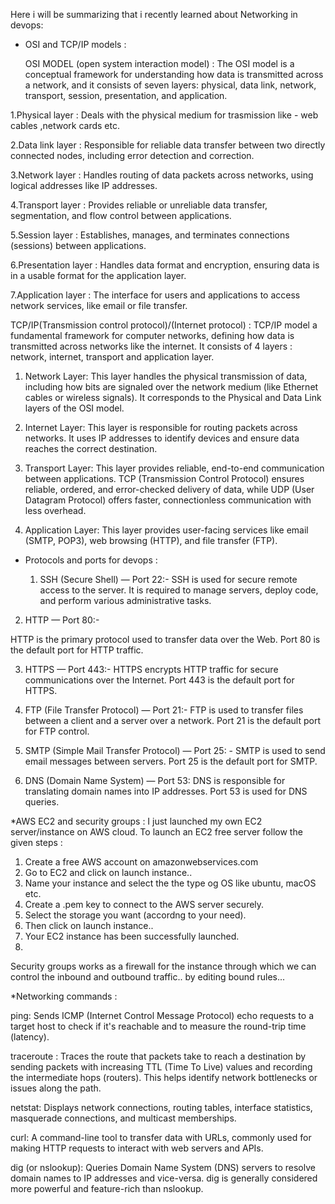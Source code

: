 Here i will be summarizing that i recently learned about Networking in devops:

* OSI and TCP/IP models : 

  OSI MODEL (open system interaction model) : The OSI model is a conceptual framework for understanding how data is
transmitted across a network, and it consists of seven layers: physical, data
link, network, transport, session, presentation, and application. 
                                                

1.Physical layer : Deals with the physical medium for trasmission like - web cables ,network cards etc.

2.Data link layer : Responsible for reliable data transfer between two directly connected nodes, including error detection and correction. 

3.Network layer : Handles routing of data packets across networks, using logical addresses like IP addresses. 

4.Transport layer : Provides reliable or unreliable data transfer, segmentation, and flow control between applications. 

5.Session layer : Establishes, manages, and terminates connections (sessions) between applications. 
                                               
6.Presentation layer : Handles data format and encryption, ensuring data is in a usable format for the application layer. 
                                                
7.Application layer : The interface for users and applications to access network services, like email or file transfer. 


TCP/IP(Transmission control protocol)/(Internet protocol) : TCP/IP model a fundamental framework for computer networks, defining how data is transmitted across networks like the internet.
                                                            It consists of 4 layers : network, internet, transport and application layer.

1. Network Layer: This layer handles the physical transmission of data, including how bits are signaled over the network medium (like Ethernet cables or wireless signals).
                  It corresponds to the Physical and Data Link layers of the OSI model. 

2. Internet Layer: This layer is responsible for routing packets across networks. It uses IP addresses to identify devices and ensure data reaches the correct destination. 

3. Transport Layer: This layer provides reliable, end-to-end communication between applications. TCP (Transmission Control Protocol) ensures reliable, ordered, and error-checked delivery of data,
                    while UDP (User Datagram Protocol) offers faster, connectionless communication with less overhead. 

4. Application Layer: This layer provides user-facing services like email (SMTP, POP3), web browsing (HTTP), and file transfer (FTP).


* Protocols and ports for devops :

  1. SSH (Secure Shell) — Port 22:-
SSH is used for secure remote access to the server. It is required to manage servers, deploy code, and perform various administrative tasks.

2. HTTP — Port 80:-

HTTP is the primary protocol used to transfer data over the Web. Port 80 is the default port for HTTP traffic.

3. HTTPS — Port 443:-
HTTPS encrypts HTTP traffic for secure communications over the Internet. Port 443 is the default port for HTTPS.

4. FTP (File Transfer Protocol) — Port 21:-
FTP is used to transfer files between a client and a server over a network. Port 21 is the default port for FTP control.

5. SMTP (Simple Mail Transfer Protocol) — Port 25: -
SMTP is used to send email messages between servers. Port 25 is the default port for SMTP.

6. DNS (Domain Name System) — Port 53:
DNS is responsible for translating domain names into IP addresses. Port 53 is used for DNS queries.

*AWS EC2 and security groups :
 I just launched my own EC2 server/instance on AWS cloud.
 To launch an EC2 free server follow the given steps :
   1. Create a free AWS account on amazonwebservices.com
   2. Go to EC2 and click on launch instance..
   3. Name your instance and select the the type og OS like ubuntu, macOS etc.
   4. Create a .pem key to connect to the AWS server securely.
   5. Select the storage you want (accordng to your need).
   6. Then click on launch instance..
   7. Your EC2 instance has been successfully launched.
   8. 
Security groups works as a firewall for the instance through which we can control the inbound and outbound traffic..
by editing bound rules...

*Networking commands :

ping: Sends ICMP (Internet Control Message Protocol) echo requests to a target host to check if it's reachable and to measure the round-trip time (latency). 

traceroute :  Traces the route that packets take to reach a destination by sending packets with increasing TTL (Time To Live) values and recording the intermediate hops (routers). This helps identify network bottlenecks or issues along the path. 

netstat: Displays network connections, routing tables, interface statistics, masquerade connections, and multicast memberships. 

curl: A command-line tool to transfer data with URLs, commonly used for making HTTP requests to interact with web servers and APIs. 

dig (or nslookup): Queries Domain Name System (DNS) servers to resolve domain names to IP addresses and vice-versa. dig is generally considered more powerful and feature-rich than nslookup. 
